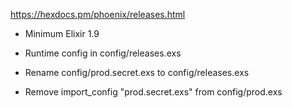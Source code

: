 https://hexdocs.pm/phoenix/releases.html

* Minimum Elixir 1.9
* Runtime config in config/releases.exs

* Rename config/prod.secret.exs to config/releases.exs
* Remove
import_config "prod.secret.exs"
from config/prod.exs
